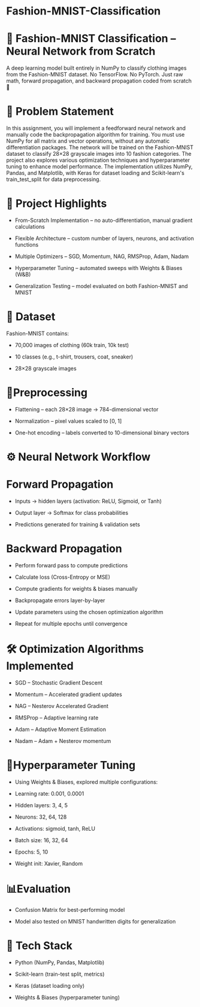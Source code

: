 # Fashion-MNIST-Classification
# 🧵 Fashion-MNIST Classification – Neural Network from Scratch

A deep learning model built entirely in NumPy to classify clothing images from the Fashion-MNIST dataset.
No TensorFlow. No PyTorch. Just raw math, forward propagation, and backward propagation coded from scratch 🚀

# 📝 Problem Statement
 
In this assignment, you will implement a feedforward neural network and manually code the backpropagation algorithm for training. You must use NumPy for all matrix and vector operations, without any automatic differentiation packages. The network will be trained on the Fashion-MNIST dataset to classify 28×28 grayscale images into 10 fashion categories. The project also explores various optimization techniques and hyperparameter tuning to enhance model performance. The implementation utilizes NumPy, Pandas, and Matplotlib, with Keras for dataset loading and Scikit-learn's train_test_split for data preprocessing.

# 📌 Project Highlights

- From-Scratch Implementation – no auto-differentiation, manual gradient calculations

- Flexible Architecture – custom number of layers, neurons, and activation functions

- Multiple Optimizers – SGD, Momentum, NAG, RMSProp, Adam, Nadam

- Hyperparameter Tuning – automated sweeps with Weights & Biases (W&B)

- Generalization Testing – model evaluated on both Fashion-MNIST and MNIST

# 📂 Dataset

Fashion-MNIST contains:

- 70,000 images of clothing (60k train, 10k test)

- 10 classes (e.g., t-shirt, trousers, coat, sneaker)

- 28×28 grayscale images

# 🔄Preprocessing

- Flattening – each 28×28 image → 784-dimensional vector

- Normalization – pixel values scaled to [0, 1]

- One-hot encoding – labels converted to 10-dimensional binary vectors

# ⚙️ Neural Network Workflow

# Forward Propagation

- Inputs → hidden layers (activation: ReLU, Sigmoid, or Tanh)

- Output layer → Softmax for class probabilities

- Predictions generated for training & validation sets

# Backward Propagation

- Perform forward pass to compute predictions

- Calculate loss (Cross-Entropy or MSE)

- Compute gradients for weights & biases manually

- Backpropagate errors layer-by-layer

- Update parameters using the chosen optimization algorithm

- Repeat for multiple epochs until convergence

# 🛠 Optimization Algorithms Implemented

- SGD – Stochastic Gradient Descent

- Momentum – Accelerated gradient updates

- NAG – Nesterov Accelerated Gradient

- RMSProp – Adaptive learning rate

- Adam – Adaptive Moment Estimation

- Nadam – Adam + Nesterov momentum

# 🔬Hyperparameter Tuning

- Using Weights & Biases, explored multiple configurations:

- Learning rate: 0.001, 0.0001

- Hidden layers: 3, 4, 5

- Neurons: 32, 64, 128

- Activations: sigmoid, tanh, ReLU

- Batch size: 16, 32, 64

- Epochs: 5, 10

- Weight init: Xavier, Random

# 📊Evaluation

- Confusion Matrix for best-performing model

- Model also tested on MNIST handwritten digits for generalization

# 🚀 Tech Stack

- Python (NumPy, Pandas, Matplotlib)

- Scikit-learn (train-test split, metrics)

- Keras (dataset loading only)

- Weights & Biases (hyperparameter tuning)
